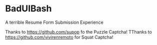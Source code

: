 # BadUIBash

A terrible Resume Form Submission Experience

Thanks to https://github.com/supop fo the Puzzle Captcha!
TThanks to https://github.com/vivirenremoto for Squat Captcha!